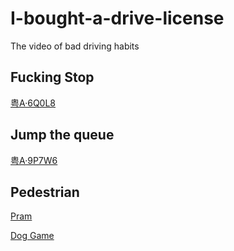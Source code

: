 # I-bought-a-drive-license
The video of bad driving habits

## Fucking Stop

[粤A·6Q0L8](./video/accord_粤_A_6Q0L8.mp4)



## Jump the queue

[粤A·9P7W6](./picture/minibus_粤_A_9P7W6.jpg)



## Pedestrian

[Pram](./video/pram.mp4)

[Dog Game](./video/woman_in_red_with_dog.mp4)

